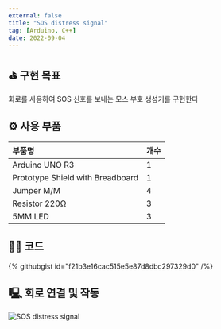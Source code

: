 ```yaml
---
external: false
title: "SOS distress signal"
tag: [Arduino, C++]
date: 2022-09-04
---
```


## ⛳️ 구현 목표

회로를 사용하여 SOS 신호를 보내는 모스 부호 생성기를 구현한다  

## ⚙️ 사용 부품

| 부품명                        | 개수 |
|:-------------------------------|:----|
| Arduino UNO R3                |  1   |
| Prototype Shield with Breadboard | 1 |
| Jumper M/M                    |  4   |
| Resistor 220Ω                 |  3   |
| 5MM LED                       |  3   |

## 👨‍💻 코드

{% githubgist id="f21b3e16cac515e5e87d8dbc297329d0" /%}

## 🖳 회로 연결 및 작동

![SOS distress signal](/images/video/SOS-distress-signal.gif)

